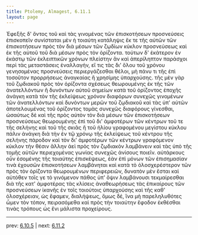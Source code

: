 ```yaml
---
title: Ptolemy, Almagest, 6.11.1
layout: page
---
```


Ἐφεξῆς δ' ὄντος τοῦ καὶ τὰς γινομένας τῶν ἐπισκοτήσεων προσνεύσεις ἐπισκοπεῖν συνίσταται μὲν ἡ τοιαύτη κατάληψις ἔκ τε τῆς αὐτῶν τῶν ἐπισκοτήσεων πρὸς τὸν διὰ μέσων τῶν ζῳδίων κύκλον προσνεύσεως καὶ ἐκ τῆς αὐτοῦ τοῦ διὰ μέσων πρὸς τὸν ὁρίζοντα. τούτων δ' ἑκάτερον ἐν ἑκάστῳ τῶν ἐκλειπτικῶν χρόνων πλείστην ἂν καὶ ἀπερίληπτον παράσχοι περὶ τὰς μεταστάσεις ἐναλλαγήν, εἴ τις τὰς δι' ὅλου τοῦ χρόνου γενησομένας προσνεύσεις περιεργάζεσθαι θέλοι, μὴ πάνυ τι τῆς ἐπὶ τοσοῦτον προρρήσεως ἀναγκαίας ἢ χρησίμης ὑπαρχούσης. τῆς μὲν γὰρ τοῦ ζῳδιακοῦ πρὸς τὸν ὁρίζοντα σχέσεως θεωρουμένης ἐκ τῆς τῶν ἀνατελλόντων ἢ δυνόντων αὐτοῦ σημείων κατὰ τοῦ ὁρίζοντος ἐποχῆς ἀνάγκη κατὰ τὸν τῆς ἐκλείψεως χρόνον διαφόρων συνεχῶς γινομένων τῶν ἀνατελλόντων καὶ δυνόντων μερῶν τοῦ ζῳδιακοῦ καὶ τὰς ὑπ' αὐτῶν ἀποτελουμένας τοῦ ὁρίζοντος τομὰς συνεχῶς διαφόρους γίνεσθαι, ὡσαύτως δὲ καὶ τῆς πρὸς αὐτὸν τὸν διὰ μέσων τῶν ἐπισκοτήσεων προσνεύσεως θεωρουμένης ἐπὶ τοῦ δι' ἀμφοτέρων τῶν κέντρων τοῦ τε τῆς σελήνης καὶ τοῦ τῆς σκιᾶς ἢ τοῦ ἡλίου γραφομένου μεγίστου κύκλου πάλιν ἀνάγκη διὰ τὴν ἐν τῷ χρόνῳ τῆς ἐκλείψεως τοῦ κέντρου τῆς σελήνης πάροδον καὶ τὸν δι' ἀμφοτέρων τῶν κέντρων γραφόμενον κύκλον τὴν θέσιν ἄλλην ἀεὶ πρὸς τὸν ζῳδιακὸν λαμβάνειν καὶ τὰς ὑπὸ τῆς τομῆς αὐτῶν περιεχομένας γωνίας συνεχῶς ἀνίσους ποιεῖν. αὐτάρκους οὖν ἐσομένης τῆς τοιαύτης ἐπισκέψεως, ἐὰν ἐπὶ μόνων τῶν ἐπισημασίαν τινὰ ἐχουσῶν ἐπισκοτήσεων λαμβάνηται καὶ κατὰ τὸ ὁλοσχερέστερον τῶν πρὸς τὸν ὁρίζοντα θεωρουμένων περιφερειῶν, δυνατὸν μὲν ἔσται καὶ αὐτόθεν τοῖς γε τὸ γινόμενον πάθος ὑπ' ὄψιν λαμβάνουσι τεκμαίρεσθαι διὰ τῆς κατ' ἀμφοτέρας τὰς κλίσεις ἀναθεωρήσεως τὰς ἐπικαίρους τῶν προσνεύσεων ἱκανῆς ἐν τοῖς τοιούτοις ὑπαρχούσης καὶ τῆς καθ' ὁλοσχέρειαν, ὡς ἔφαμεν, διαλήψεως, ὅμως δέ, ἵνα μὴ παρεληλυθότες ὦμεν τὸν τόπον, πειρασόμεθα καὶ πρὸς τὴν τοιαύτην ἔφοδον ἐκθέσθαι τινὰς τρόπους ὡς ἔνι μάλιστα προχείρους. 

---

prev: [6.10.5](../6.10.5/) | next: [6.11.2](../6.11.2/)

